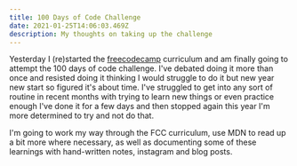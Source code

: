 ```yaml
---
title: 100 Days of Code Challenge
date: 2021-01-25T14:06:03.469Z
description: My thoughts on taking up the challenge
---
```

Yesterday I (re)started the [freecodecamp](https://www.freecodecamp.org) curriculum and am finally going to attempt the 100 days of code challenge. I've debated doing it more than once and resisted doing it thinking I would struggle to do it but new year new start so figured it's about time. I've struggled to get into any sort of routine in recent months with trying to learn new things or even practice enough I've done it for a few days and then stopped again this year I'm more determined to try and not do that.

I'm going to work my way through the FCC curriculum, use MDN to read up a bit more where necessary, as well as documenting some of these learnings with hand-written notes, instagram and blog posts.